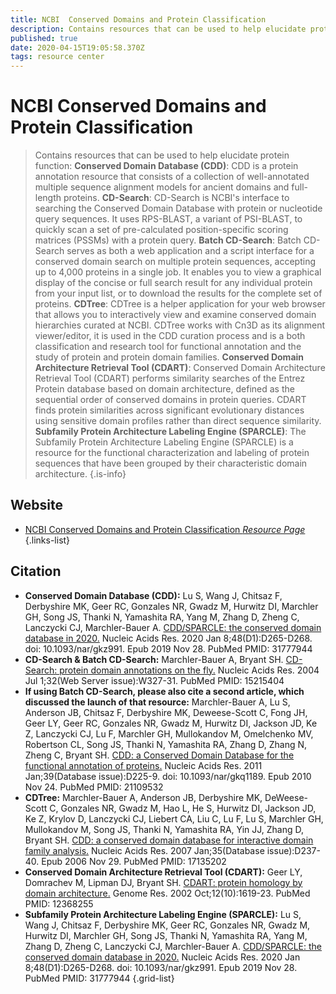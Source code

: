 ```yaml
---
title: NCBI  Conserved Domains and Protein Classification
description: Contains resources that can be used to help elucidate protein function.
published: true
date: 2020-04-15T19:05:58.370Z
tags: resource center
---
```


# NCBI  Conserved Domains and Protein Classification

> Contains resources that can be used to help elucidate protein function:
&NewLine;
**Conserved Domain Database (CDD)**: CDD is a protein annotation resource that consists of a collection of well-annotated multiple sequence alignment models for ancient domains and full-length proteins.
&NewLine;
**CD-Search**: CD-Search is NCBI's interface to searching the Conserved Domain Database with protein or nucleotide query sequences. It uses RPS-BLAST, a variant of PSI-BLAST, to quickly scan a set of pre-calculated position-specific scoring matrices (PSSMs) with a protein query.
&NewLine;
**Batch CD-Search**: Batch CD-Search serves as both a web application and a script interface for a conserved domain search on multiple protein sequences, accepting up to 4,000 proteins in a single job. It enables you to view a graphical display of the concise or full search result for any individual protein from your input list, or to download the results for the complete set of proteins.
&NewLine;
**CDTree**: 	CDTree is a helper application for your web browser that allows you to interactively view and examine conserved domain hierarchies curated at NCBI. CDTree works with Cn3D as its alignment viewer/editor, it is used in the CDD curation process and is a both classification and research tool for functional annotation and the study of protein and protein domain families.
&NewLine;
**Conserved Domain Architecture Retrieval Tool (CDART)**: Conserved Domain Architecture Retrieval Tool (CDART) performs similarity searches of the Entrez Protein database based on domain architecture, defined as the sequential order of conserved domains in protein queries. CDART finds protein similarities across significant evolutionary distances using sensitive domain profiles rather than direct sequence similarity.
&NewLine;
**Subfamily Protein Architecture Labeling Engine (SPARCLE)**: The Subfamily Protein Architecture Labeling Engine (SPARCLE) is a resource for the functional characterization and labeling of protein sequences that have been grouped by their characteristic domain architecture.
{.is-info}

## Website

- [NCBI Conserved Domains and Protein Classification *Resource Page*](https://www.ncbi.nlm.nih.gov/Structure/cdd/cdd.shtml)
{.links-list}

## Citation

- **Conserved Domain Database (CDD):**
	Lu S, Wang J, Chitsaz F, Derbyshire MK, Geer RC, Gonzales NR, Gwadz M, Hurwitz DI, Marchler GH, Song JS, Thanki N, Yamashita RA, Yang M, Zhang D, Zheng C, Lanczycki CJ, Marchler-Bauer A. [CDD/SPARCLE: the conserved domain database in 2020.](https://www.ncbi.nlm.nih.gov/pubmed/31777944) Nucleic Acids Res. 2020 Jan 8;48(D1):D265-D268. doi: 10.1093/nar/gkz991. Epub 2019 Nov 28. PubMed PMID: 31777944
-	**CD-Search & Batch CD-Search:**
	Marchler-Bauer A, Bryant SH. [CD-Search: protein domain annotations on the fly.](https://www.ncbi.nlm.nih.gov/pubmed/15215404?dopt=AbstractPlus) Nucleic Acids Res. 2004 Jul 1;32(Web Server issue):W327-31. PubMed PMID: 15215404
- **If using Batch CD-Search, please also cite a second article, which discussed the launch of that resource:**
	Marchler-Bauer A, Lu S, Anderson JB, Chitsaz F, Derbyshire MK, Deweese-Scott C, Fong JH, Geer LY, Geer RC, Gonzales NR, Gwadz M, Hurwitz DI, Jackson JD, Ke Z, Lanczycki CJ, Lu F, Marchler GH, Mullokandov M, Omelchenko MV, Robertson CL, Song JS, Thanki N, Yamashita RA, Zhang D, Zhang N, Zheng C, Bryant SH. [CDD: a Conserved Domain Database for the functional annotation of proteins.](https://www.ncbi.nlm.nih.gov/pubmed/21109532?dopt=AbstractPlus) Nucleic Acids Res. 2011 Jan;39(Database issue):D225-9. doi: 10.1093/nar/gkq1189. Epub 2010 Nov 24. PubMed PMID: 21109532
- **CDTree:**
	Marchler-Bauer A, Anderson JB, Derbyshire MK, DeWeese-Scott C, Gonzales NR, Gwadz M, Hao L, He S, Hurwitz DI, Jackson JD, Ke Z, Krylov D, Lanczycki CJ, Liebert CA, Liu C, Lu F, Lu S, Marchler GH, Mullokandov M, Song JS, Thanki N, Yamashita RA, Yin JJ, Zhang D, Bryant SH. [CDD: a conserved domain database for interactive domain family analysis.](https://www.ncbi.nlm.nih.gov/pubmed/17135202?dopt=AbstractPlus) Nucleic Acids Res. 2007 Jan;35(Database issue):D237-40. Epub 2006 Nov 29. PubMed PMID: 17135202
- **Conserved Domain Architecture Retrieval Tool (CDART):**
	Geer LY, Domrachev M, Lipman DJ, Bryant SH. [CDART: protein homology by domain architecture.](https://www.ncbi.nlm.nih.gov/pubmed/12368255?dopt=AbstractPlus) Genome Res. 2002 Oct;12(10):1619-23. PubMed PMID: 12368255
- **Subfamily Protein Architecture Labeling Engine (SPARCLE):**
	Lu S, Wang J, Chitsaz F, Derbyshire MK, Geer RC, Gonzales NR, Gwadz M, Hurwitz DI, Marchler GH, Song JS, Thanki N, Yamashita RA, Yang M, Zhang D, Zheng C, Lanczycki CJ, Marchler-Bauer A. [CDD/SPARCLE: the conserved domain database in 2020.](https://www.ncbi.nlm.nih.gov/pubmed/31777944) Nucleic Acids Res. 2020 Jan 8;48(D1):D265-D268. doi: 10.1093/nar/gkz991. Epub 2019 Nov 28. PubMed PMID: 31777944
{.grid-list}